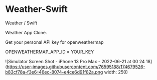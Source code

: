 # Weather-Swift
Weather / Swift

 Weather App Clone.
 
Get your personal API key for openweathermap 

OPENWEATHERMAP_APP_ID = YOUR_KEY

![Simulator Screen Shot - iPhone 13 Pro Max - 2022-06-21 at 00 24 18](https://user-images.githubusercontent.com/76595188/174679526-b83cf78a-f3e6-46ec-8074-e4ce6d91f82a.png width: 250)

